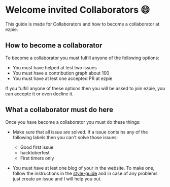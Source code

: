 # Welcome invited Collaborators 😄

This guide is made for Collaborators and how to become a collaborator at ezpie.

## How to become a collaborator

To become a collaborator you must fulfill anyone of the following options:

- You must have helped at lest two issues
- You must have a contribution graph about 100
- You must have at lest one accepted PR at ezpie

If you fulfill anyone of these options then you will be asked to join ezpie, you can accepte it or even decline it.

## What a collaborator must do here

Once you have become a collaborator you must do these things:

- Make sure that all issue are solved. If a issue contains any of the following labels then you can't solve those issues:

  - Good first issue
  - hacktoberfest
  - First timers only

- You must have at lest one blog of your in the website. To make one, follow the instructions in the [style-guide](https://github.com/ishaan010/ezpie/blob/master/docs/style-guide.md) and in case of any problems just create an issue and I will help you out.
